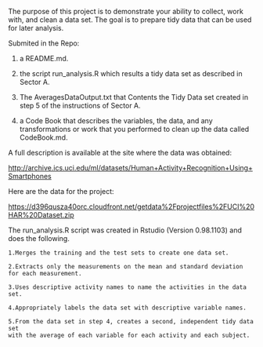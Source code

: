 The purpose of this project is to demonstrate your ability to collect, work with, and clean a data set.
The goal is to prepare tidy data that can be used for later analysis. 


Submited in the Repo:

1) a README.md. 

2) the script run_analysis.R which results a tidy data set as described in Sector A.

3) The AveragesDataOutput.txt that Contents the Tidy Data set created in step 5 of the instructions of Sector A.

4) a Code Book that describes the variables, the data, and any transformations or work that you performed to clean up the    data called CodeBook.md. 


A full description is available at the site where the data was obtained:

http://archive.ics.uci.edu/ml/datasets/Human+Activity+Recognition+Using+Smartphones


Here are the data for the project:

https://d396qusza40orc.cloudfront.net/getdata%2Fprojectfiles%2FUCI%20HAR%20Dataset.zip


 The run_analysis.R script was created in Rstudio (Version 0.98.1103) and does the following.
 
    1.Merges the training and the test sets to create one data set.
    
    2.Extracts only the measurements on the mean and standard deviation for each measurement.
    
    3.Uses descriptive activity names to name the activities in the data set.
    
    4.Appropriately labels the data set with descriptive variable names.
    
    5.From the data set in step 4, creates a second, independent tidy data set 
    with the average of each variable for each activity and each subject.
